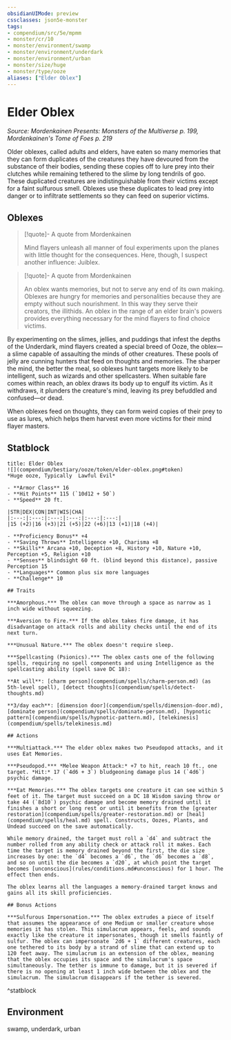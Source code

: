 ```yaml
---
obsidianUIMode: preview
cssclasses: json5e-monster
tags:
- compendium/src/5e/mpmm
- monster/cr/10
- monster/environment/swamp
- monster/environment/underdark
- monster/environment/urban
- monster/size/huge
- monster/type/ooze
aliases: ["Elder Oblex"]
---
```

# Elder Oblex
*Source: Mordenkainen Presents: Monsters of the Multiverse p. 199, Mordenkainen's Tome of Foes p. 219*  

Older oblexes, called adults and elders, have eaten so many memories that they can form duplicates of the creatures they have devoured from the substance of their bodies, sending these copies off to lure prey into their clutches while remaining tethered to the slime by long tendrils of goo. These duplicated creatures are indistinguishable from their victims except for a faint sulfurous smell. Oblexes use these duplicates to lead prey into danger or to infiltrate settlements so they can feed on superior victims.

## Oblexes

> [!quote]- A quote from Mordenkainen  
> 
> Mind flayers unleash all manner of foul experiments upon the planes with little thought for the consequences. Here, though, I suspect another influence: Juiblex.

> [!quote]- A quote from Mordenkainen  
> 
> An oblex wants memories, but not to serve any end of its own making. Oblexes are hungry for memories and personalities because they are empty without such nourishment. In this way they serve their creators, the illithids. An oblex in the range of an elder brain's powers provides everything necessary for the mind flayers to find choice victims.

By experimenting on the slimes, jellies, and puddings that infest the depths of the Underdark, mind flayers created a special breed of Ooze, the oblex—a slime capable of assaulting the minds of other creatures. These pools of jelly are cunning hunters that feed on thoughts and memories. The sharper the mind, the better the meal, so oblexes hunt targets more likely to be intelligent, such as wizards and other spellcasters. When suitable fare comes within reach, an oblex draws its body up to engulf its victim. As it withdraws, it plunders the creature's mind, leaving its prey befuddled and confused—or dead.

When oblexes feed on thoughts, they can form weird copies of their prey to use as lures, which helps them harvest even more victims for their mind flayer masters.

## Statblock

```ad-statblock
title: Elder Oblex
![](compendium/bestiary/ooze/token/elder-oblex.png#token)
*Huge ooze, Typically  Lawful Evil*

- **Armor Class** 16 
- **Hit Points** 115 (`10d12 + 50`)
- **Speed** 20 ft.

|STR|DEX|CON|INT|WIS|CHA|
|:---:|:---:|:---:|:---:|:---:|:---:|
|15 (+2)|16 (+3)|21 (+5)|22 (+6)|13 (+1)|18 (+4)|

- **Proficiency Bonus** +4
- **Saving Throws** Intelligence +10, Charisma +8
- **Skills** Arcana +10, Deception +8, History +10, Nature +10, Perception +5, Religion +10
- **Senses** blindsight 60 ft. (blind beyond this distance), passive Perception 15
- **Languages** Common plus six more languages
- **Challenge** 10

## Traits

***Amorphous.*** The oblex can move through a space as narrow as 1 inch wide without squeezing.

***Aversion to Fire.*** If the oblex takes fire damage, it has disadvantage on attack rolls and ability checks until the end of its next turn.

***Unusual Nature.*** The oblex doesn't require sleep.

***Spellcasting (Psionics).*** The oblex casts one of the following spells, requiring no spell components and using Intelligence as the spellcasting ability (spell save DC 18):

**At will**: [charm person](compendium/spells/charm-person.md) (as 5th-level spell), [detect thoughts](compendium/spells/detect-thoughts.md)

**3/day each**: [dimension door](compendium/spells/dimension-door.md), [dominate person](compendium/spells/dominate-person.md), [hypnotic pattern](compendium/spells/hypnotic-pattern.md), [telekinesis](compendium/spells/telekinesis.md)

## Actions

***Multiattack.*** The elder oblex makes two Pseudopod attacks, and it uses Eat Memories.

***Pseudopod.*** *Melee Weapon Attack:* +7 to hit, reach 10 ft., one target. *Hit:* 17 (`4d6 + 3`) bludgeoning damage plus 14 (`4d6`) psychic damage.

***Eat Memories.*** The oblex targets one creature it can see within 5 feet of it. The target must succeed on a DC 18 Wisdom saving throw or take 44 (`8d10`) psychic damage and become memory drained until it finishes a short or long rest or until it benefits from the [greater restoration](compendium/spells/greater-restoration.md) or [heal](compendium/spells/heal.md) spell. Constructs, Oozes, Plants, and Undead succeed on the save automatically.

While memory drained, the target must roll a `d4` and subtract the number rolled from any ability check or attack roll it makes. Each time the target is memory drained beyond the first, the die size increases by one: the `d4` becomes a `d6`, the `d6` becomes a `d8`, and so on until the die becomes a `d20`, at which point the target becomes [unconscious](rules/conditions.md#unconscious) for 1 hour. The effect then ends.

The oblex learns all the languages a memory-drained target knows and gains all its skill proficiencies.

## Bonus Actions

***Sulfurous Impersonation.*** The oblex extrudes a piece of itself that assumes the appearance of one Medium or smaller creature whose memories it has stolen. This simulacrum appears, feels, and sounds exactly like the creature it impersonates, though it smells faintly of sulfur. The oblex can impersonate `2d6 + 1` different creatures, each one tethered to its body by a strand of slime that can extend up to 120 feet away. The simulacrum is an extension of the oblex, meaning that the oblex occupies its space and the simulacrum's space simultaneously. The tether is immune to damage, but it is severed if there is no opening at least 1 inch wide between the oblex and the simulacrum. The simulacrum disappears if the tether is severed.
```
^statblock

## Environment

swamp, underdark, urban